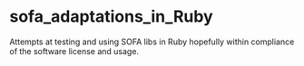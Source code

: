 sofa_adaptations_in_Ruby
=======================

Attempts at testing and using SOFA libs in Ruby hopefully within compliance of the software license and usage.
